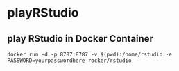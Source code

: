 # playRStudio

## play RStudio in Docker Container

```
docker run -d -p 8787:8787 -v $(pwd):/home/rstudio -e PASSWORD=yourpasswordhere rocker/rstudio

```
